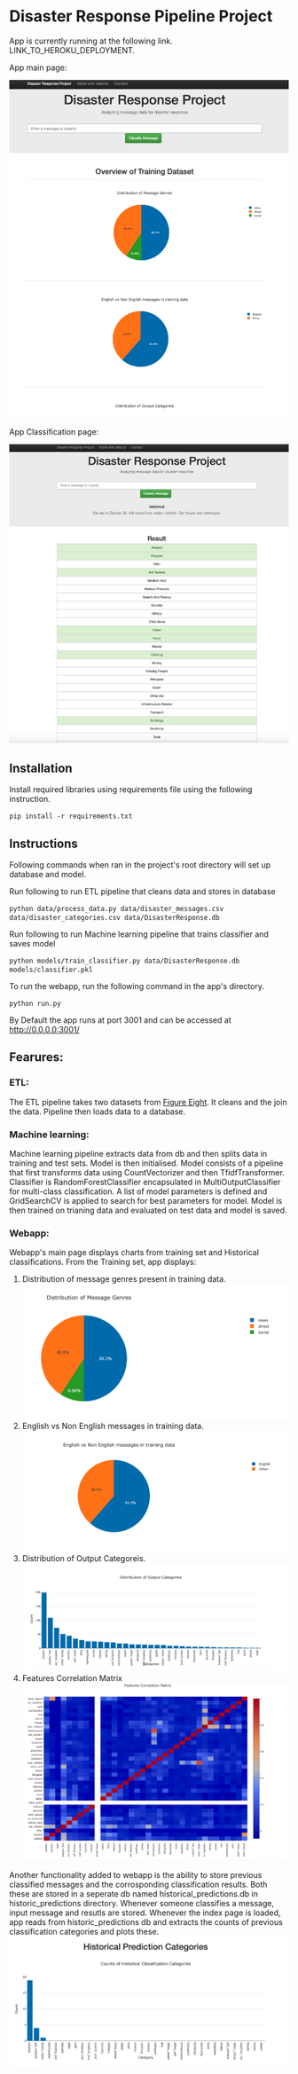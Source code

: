 # Disaster Response Pipeline Project
App is currently running at the following link. LINK_TO_HEROKU_DEPLOYMENT. 

App main page:

![Mani page](https://github.com/nauman-zahoor/disaster_response_pipeline_project/blob/main/images/webapp_index-page.png?raw=true)

App Classification page:

![Classification page](https://github.com/nauman-zahoor/disaster_response_pipeline_project/blob/main/images/webapp_classification_page.png?raw=true)


## Installation
Install required libraries using requirements file using the following instruction.
```
pip install -r requirements.txt 
```
## Instructions
Following commands when ran in the project's root directory will set up database and model.

Run following to run ETL pipeline that cleans data and stores in database
```
python data/process_data.py data/disaster_messages.csv data/disaster_categories.csv data/DisasterResponse.db
```

Run following to run Machine learning pipeline that trains classifier and saves model
```
python models/train_classifier.py data/DisasterResponse.db models/classifier.pkl
```
To run the webapp, run the following command in the app's directory.
```
python run.py
```
By Default the app runs at port 3001 and can be accessed at http://0.0.0.0:3001/

## Fearures:
### ETL:
The ETL pipeline takes two datasets from [Figure Eight](https://www.figure-eight.com/). It cleans and the join the data. Pipeline then loads data to a database.

### Machine learning:
Machine learning pipeline extracts data from db and then splits data in training and test sets.
Model is then initialised. Model consists of a pipeline that first transforms data using CountVectorizer and then TfidfTransformer. Classifier is RandomForestClassifier encapsulated in MultiOutputClassifier for multi-class classification. A list of model parameters is defined and GridSearchCV is applied to search for best parameters for model.
Model is then trained on trianing data and evaluated on test data and model is saved.

### Webapp:
Webapp's main page displays charts from training set and Historical classifications.
From the Training set, app displays:
1. Distribution of message genres present in training data.
![](https://github.com/nauman-zahoor/disaster_response_pipeline_project/blob/main/images/distribution_of_message_genres.png?raw=true)
2. English vs Non English messages in training data.
![](https://github.com/nauman-zahoor/disaster_response_pipeline_project/blob/main/images/English_vs_nonenglish_messages.png?raw=true)
3. Distribution of Output Categoreis.
![](https://github.com/nauman-zahoor/disaster_response_pipeline_project/blob/main/images/output_category_distribution.png?raw=true)
4. Features Correlation Matrix
![](https://github.com/nauman-zahoor/disaster_response_pipeline_project/blob/main/images/fearures_correlation.png?raw=true)

 
Another functionality added to webapp is the ability to store previous classified messages and the corrosponding classification results. Both these are stored in a seperate db named historical_predictions.db in historic_predictions directory. Whenever someone classifies a message, input message and resutls are stored. 
Whenever the index page is loaded, app reads from historic_predictions db and extracts the counts of previous classification categories and plots these. 
![](https://github.com/nauman-zahoor/disaster_response_pipeline_project/blob/main/images/historical_prediction_categories.png?raw=true)
